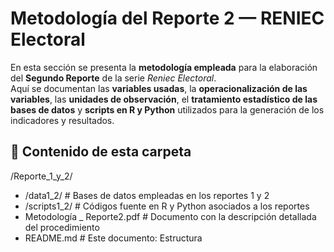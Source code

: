 # Metodología del Reporte 2 — RENIEC Electoral

En esta sección se presenta la **metodología empleada** para la elaboración del **Segundo Reporte** de la serie *Reniec Electoral*.  
Aquí se documentan las **variables usadas**, la **operacionalización de las variables**, las **unidades de observación**, el **tratamiento estadístico de las bases de datos** y **scripts en R y Python** utilizados para la generación de los indicadores y resultados.

## 📂 Contenido de esta carpeta

/Reporte_1_y_2/
- /data1_2/ # Bases de datos empleadas en los reportes 1 y 2
- /scripts1_2/ # Códigos fuente en R y Python asociados a los reportes
- Metodología _ Reporte2.pdf # Documento con la descripción detallada del procedimiento
- README.md # Este documento: Estructura
